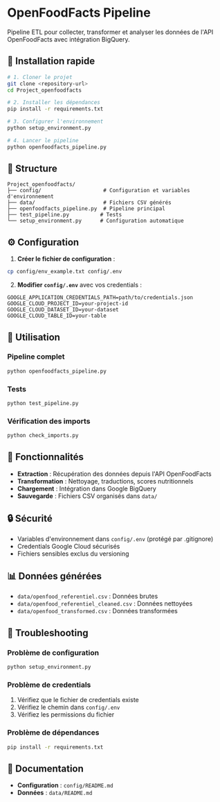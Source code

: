 # OpenFoodFacts Pipeline

Pipeline ETL pour collecter, transformer et analyser les données de l'API OpenFoodFacts avec intégration BigQuery.

## 🚀 Installation rapide

```bash
# 1. Cloner le projet
git clone <repository-url>
cd Project_openfoodfacts

# 2. Installer les dépendances
pip install -r requirements.txt

# 3. Configurer l'environnement
python setup_environment.py

# 4. Lancer le pipeline
python openfoodfacts_pipeline.py
```

## 📁 Structure

```
Project_openfoodfacts/
├── config/                    # Configuration et variables d'environnement
├── data/                      # Fichiers CSV générés
├── openfoodfacts_pipeline.py  # Pipeline principal
├── test_pipeline.py          # Tests
└── setup_environment.py      # Configuration automatique
```

## ⚙️ Configuration

1. **Créer le fichier de configuration** :
```bash
cp config/env_example.txt config/.env
```

2. **Modifier `config/.env`** avec vos credentials :
```env
GOOGLE_APPLICATION_CREDENTIALS_PATH=path/to/credentials.json
GOOGLE_CLOUD_PROJECT_ID=your-project-id
GOOGLE_CLOUD_DATASET_ID=your-dataset
GOOGLE_CLOUD_TABLE_ID=your-table
```

## 🎯 Utilisation

### Pipeline complet
```bash
python openfoodfacts_pipeline.py
```

### Tests
```bash
python test_pipeline.py
```

### Vérification des imports
```bash
python check_imports.py
```

## 🔧 Fonctionnalités

- **Extraction** : Récupération des données depuis l'API OpenFoodFacts
- **Transformation** : Nettoyage, traductions, scores nutritionnels
- **Chargement** : Intégration dans Google BigQuery
- **Sauvegarde** : Fichiers CSV organisés dans `data/`

## 🔒 Sécurité

- Variables d'environnement dans `config/.env` (protégé par .gitignore)
- Credentials Google Cloud sécurisés
- Fichiers sensibles exclus du versioning

## 📊 Données générées

- `data/openfood_referentiel.csv` : Données brutes
- `data/openfood_referentiel_cleaned.csv` : Données nettoyées
- `data/openfood_transformed.csv` : Données transformées

## 🐛 Troubleshooting

### Problème de configuration
```bash
python setup_environment.py
```

### Problème de credentials
1. Vérifiez que le fichier de credentials existe
2. Vérifiez le chemin dans `config/.env`
3. Vérifiez les permissions du fichier

### Problème de dépendances
```bash
pip install -r requirements.txt
```

## 📝 Documentation

- **Configuration** : `config/README.md`
- **Données** : `data/README.md`
